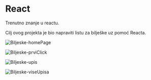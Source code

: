 # React
Trenutno znanje u reactu.

Cilj ovog projekta je bio napraviti listu za bilješke uz pomoć Reacta.

![Biljeske-homePage](https://user-images.githubusercontent.com/85894362/131659436-fed1e883-2a20-46ca-81d1-c274670f30b6.png)

![Biljeske-prviClick](https://user-images.githubusercontent.com/85894362/131659475-fccb30f4-1183-4cda-b469-64c8ec9b6eec.png)

![Biljeske-upis](https://user-images.githubusercontent.com/85894362/131659513-7a86b04c-350d-4bc2-b03b-bd6250e4ee72.png)

![Biljeske-viseUpisa](https://user-images.githubusercontent.com/85894362/131659554-c01fb191-b232-493b-aa66-c9d939978680.png)
